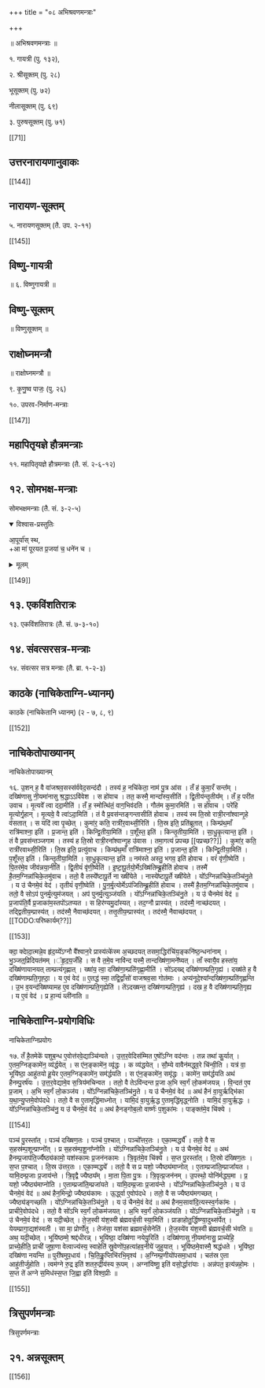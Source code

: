 +++
title = "०८ अभिश्रवणमन्त्राः"

+++

॥ अभिश्रवणमन्त्राः ॥

१. गायत्री (पु. १३२),  

<div class="js_include" url="/vedAH_Rk/shAkalam/saMhitA/vishvAsa-prastutiH/03/062/10_tatsaviturvareNyaM_bhargo.md"  newLevelForH1="5" includeTitle="false"> </div>  


२. श्रीसूक्तम् (पु. २८) 

<div class="js_include" url="/vedAH_Rk/shAkalam/khilAni/2/06_shrI-sUktam/"  newLevelForH1="2" includeTitle="true"> </div>  


भूसूक्तम् (पु. ७२) 

<div class="js_include" url="/vedAH_yajuH/taittirIyam/sUtram/ApastambaH/gRhyam/paddhatiH/shrIvaiShNavaH/mantraH/bhU-sUktam"  newLevelForH1="5" includeTitle="false"> </div>  


नीलासूक्तम् (पु. ६९)  

<div class="js_include" url="/vedAH_yajuH/taittirIyam/sUtram/ApastambaH/gRhyam/paddhatiH/shrIvaiShNavaH/mantraH/nIlA-sUktam"  newLevelForH1="5" includeTitle="false"> </div>  


३. पुरुषसूक्तम् (पु. ७१)


<div class="js_include" url="/vedAH_yajuH/taittirIyam/AraNyakam/sarva-prastutiH/03/32-38_sahasra-shIrShA/"  newLevelForH1="5" includeTitle="false"> </div>  

[[71]]


## उत्तरनारायणानुवाकः
<div class="js_include" url="/vedAH_yajuH/taittirIyam/AraNyakam/sarva-prastutiH/03/39-40_adbhyas_sambhUtaH/"  newLevelForH1="5" includeTitle="false"> </div>  

[[144]]

## नारायण-सूक्तम्

५. नारायणसूक्तम् (तै. उप. २-११)

<div class="js_include" url="/vedAH_yajuH/taittirIyam/AraNyakam/sarva-prastutiH/06_mahA-nArAyaNopaniShat/11_sahasrashIrSham"  newLevelForH1="5" includeTitle="false"> </div>  



[[145]]

## विष्णु-गायत्री

॥ ६. विष्णुगायत्री ॥

<div class="js_include" url="/vedAH_yajuH/taittirIyam/AraNyakam/Rk/vishvAsa-prastutiH/06_mahA-nArAyaNopaniShat/01_06/03_nArAyaNAya_vidmahe.md"  newLevelForH1="2" includeTitle="false"> </div>  

## विष्णु-सूक्तम्

॥ विष्णुसूक्तम् ॥

<div class="js_include" url="/vedAH_yajuH/taittirIyam/sUtram/ApastambaH/gRhyam/paddhatiH/shrIvaiShNavaH/mantraH/viShNu-sUktam"  newLevelForH1="5" includeTitle="false"> </div>  


## राक्षोघ्नमन्त्रौ

॥ राक्षोघ्नमन्त्रौ ॥

९. कृ॒णु॒ष्व पाजः॒ (पु. २६)


<div class="js_include" url="/vedAH_Rk/shAkalam/saMhitA/vishvAsa-prastutiH/04/004_kRNuShva_pAjaH/"  newLevelForH1="2" includeTitle="false"> </div>  


१०. उपरव-निर्माण-मन्त्राः 

<div class="js_include" url="/vedAH_yajuH/taittirIyam/saMhitA/sarva-prastutiH/1/3_agniShToma-pashv-Adi/02_uparava-nirmANAdikam"  newLevelForH1="5" includeTitle="false"> </div>  


[[147]]

## महापितृयज्ञे हौत्रमन्त्राः

११. महापितृयज्ञे हौत्रमन्त्राः (तै. सं. २-६-१२)

<div class="js_include" url="/vedAH_yajuH/taittirIyam/saMhitA/sarva-prastutiH/2/6/12_pitRyajna-hautramantrAH.md"  newLevelForH1="5" includeTitle="false"> </div>  

## १२. सोमभक्ष-मन्त्राः

सोमभक्षमन्त्राः (तै. सं. ३-२-५)

<details open><summary>विश्वास-प्रस्तुतिः</summary>

आ॒पूर्या॑स् स्थ,  
+आ मा॑ पूरयत प्र॒जया॑ च॒ धने॑न च ।
</details>

<details><summary>मूलम्</summary>

आ॒पूर्या॒स्स्था मा॑ पूरयत प्र॒जया॑ च॒ धने॑न च ।
</details>

<div class="js_include" url="/vedAH_yajuH/taittirIyam/saMhitA/yajuH/sarva-prastutiH/1/8_rAjasUyAdi/05_chAturmAsyeShu_sAkamedha-parva-mahApitR-yajnaH/etat_te_tata.md"  newLevelForH1="5" includeTitle="false"> </div>  


<div class="js_include" url="/vedAH_yajuH/taittirIyam/sarva-prastutiH/3/2/05_bhaxAnuvAkaH/namo_vaH.md"  newLevelForH1="5" includeTitle="false"> </div>  

<div class="js_include" url="/vedAH_yajuH/taittirIyam/sUtram/ApastambaH/gRhyam/ekAgnikANDam/vishvAsa-prastutiH/2_22/19_prajApate_na.md"  newLevelForH1="2" includeTitle="false"> </div>


<div class="js_include" url="/vedAH_yajuH/taittirIyam/saMhitA/yajuH/sarva-prastutiH/3/2/05_bhaxAnuvAkaH/devakRtasyainasaH.md"  newLevelForH1="5" includeTitle="false"> </div>  

<div class="js_include" url="/vedAH_yajuH/taittirIyam/saMhitA/yajuH/sarva-prastutiH/3/2/05_bhaxAnuvAkaH/apsu_dhautasya.md"  newLevelForH1="5" includeTitle="false"> </div>  

[[149]]

## १३. एकविंशतिरात्रः

१३. एकविंशतिरात्रः (तै. सं. ७-३-१०)

<div class="js_include" url="/vedAH_yajuH/taittirIyam/saMhitA/sarva-prastutiH/7/3/10_ekaviMshatirAtravidhiH.md"  newLevelForH1="5" includeTitle="false"> </div>  


## १४. संवत्सरसत्र-मन्त्राः
१४. संवत्सर सत्र मन्त्राः (तै. ब्रा. १-२-३)

<div class="js_include" url="/vedAH_yajuH/taittirIyam/brAhmaNam/sarva-prastutiH/1/2/3_viShuvad-Adi-grahAH.md"  newLevelForH1="5" includeTitle="false"> </div>  



## काठके (नाचिकेताग्नि-ध्यानम्)

काठके (नाचिकेतानि ध्यानम्) (२ - ७, ८, ९)

<div class="js_include" url="/vedAH_yajuH/taittirIyam/kAThakam/sarva-prastutiH/2/07_1.md"  newLevelForH1="5" includeTitle="false"> </div>  

<div class="js_include" url="/vedAH_yajuH/taittirIyam/kAThakam/sarva-prastutiH/2/07_2.md"  newLevelForH1="5" includeTitle="false"> </div>  

<div class="js_include" url="/vedAH_yajuH/taittirIyam/kAThakam/sarva-prastutiH/2/07_3.md"  newLevelForH1="5" includeTitle="false"> </div>  
<div class="js_include" url="/vedAH_yajuH/taittirIyam/kAThakam/sarva-prastutiH/2/07_4.md"  newLevelForH1="5" includeTitle="false"> </div>  
<div class="js_include" url="/vedAH_yajuH/taittirIyam/kAThakam/sarva-prastutiH/2/07_5.md"  newLevelForH1="5" includeTitle="false"> </div>  

[[152]]

## नाचिकेतोपाख्यानम्

नाचिकेतोपाख्यानम्

१६. उ॒शन् ह॒ वै वा॑जश्रव॒सस्स॑र्ववेद॒सन्द॑दौ । तस्य॑ ह॒ नचि॑केता॒ नाम॑ पु॒त्र आ॑स । तँ ह॑ कुमा॒रँ सन्त᳚म् । दख्षि॑णासु नी॒यमा॑नासु श्र॒द्धाऽऽवि॑वेश । स हो॑वाच । तत॒ कस्मै॒ मान्दा᳚स्य॒सीति॑ । द्वि॒तीय॑न्तृ॒तीय᳚म् । तँ ह॒ परी॑त उवाच । मृ॒त्यवे᳚ त्वा ददा॒मीति॑ । तँ ह॒ स्मोत्थि॑तं॒ वाग॒भिव॑दति । गौत॑म कुमा॒रमिति॑ । स हो॑वाच । परे॑हि मृ॒त्योर्गृ॒हान् । मृ॒त्यवे॒ वै त्वा॑ऽदा॒मिति॑ । तं वै प्र॒वस॑न्तङ्गन्तासीति॑ होवाच । तस्य॑ स्म ति॒स्रो रात्री॒रना᳚श्वान्गृ॒हे व॑सतात् । स यदि॑ त्वा पृ॒च्छेत् । कुमा॑र॒ कति॒ रात्री॑र॒वाथ्सी॒रिति॑ । ति॒स्र इति॒ प्रति॑ब्रूतात् । किम्प्र॑थ॒माँ रात्रि॑माश्ना॒ इति॑ । प्र॒जान्त॒ इति॑ । किन्द्वि॒तीया॒मिति॑ । प॒शूँस्त॒ इति॑ । किन्तृ॒तीया॒मिति॑ । सा॒धु॒कृ॒त्यान्त॒ इति॑ । तं वै प्र॒वस॑न्तञ्जगाम । तस्य॑ ह ति॒स्रो रात्री॒रना᳚श्वान्गृ॒ह उ॑वास । तमा॒गत्य॑ प्रपच्छ [[पप्रच्छ??]] । कुमा॑र॒ कति॒ रात्री॑रवाथ्सी॒रिति॑ । ति॒स्र इति॒ प्रत्यु॑वाच । किम्प्र॑थ॒माँ रात्रि॑माश्ना॒ इति॑ । प्र॒जान्त॒ इति॑ । किन्द्वि॒तीया॒मिति॑ । प॒शूँस्त॒ इति॑ । किन्तृ॒तीया॒मिति॑ । सा॒धु॒कृ॒त्यान्त॒ इति॑ ॥ नम॑स्ते अस्तु॒ भगव॒ इति॑ होवाच । वरं॑ वृ॑णी॒ष्वेति॑ । पि॒तर॑मे॒व जीव॑न्नया॒नीति॑ । द्वि॒तीयं॑ वृ॑णी॒ष्वेति॑ । इ॒ष्टा॒पू॒र्तयो॒र्मेऽख्षि॑तिम्ब्रू॒हीति॑ होवाच । तस्मै॑ है॒तम॒ग्निन्ना॑चिके॒तमु॑वाच । ततो॒ वै तस्ये᳚ष्टापू॒र्ते ना  ख्षी॑येते । नास्ये॑ष्टापू॒र्ते ख्षी॑येते । यो᳚ऽग्निन्ना॑चिके॒तञ्चि॑नु॒ते । य उ॑ चैनमे॒वं वेद॑ । तृतीयं॑ वृणी॒ष्वेति॑ । पु॒न॒र्मृ॒त्योर्मेऽप॑जितिम्ब्रू॒हीति॑ होवाच । तस्मै॑ है॒तम॒ग्निन्ना॑चिके॒तमु॑वाच । ततो॒ वै सोऽप॑ पुनर्मृ॒त्युम॑जयत् । अप॑ पुनर्मृ॒त्युञ्ज॑यति । यो᳚ऽग्निन्ना॑चिके॒तञ्चि॑नु॒ते । य उ॑ चैनमेवं वेद॑ ॥ प्र॒जाप॑ति॒र्वै प्र॒जाका॑म॒स्तपो॑ऽतप्यत । स हिर॑ण्यमु॒दा᳚स्यत् । तद॒ग्नौ प्रास्य॑त् । तद॑स्मै॒ नाच्छ॑दयत् । तद्द्वितीय॒म्प्रास्य॑त् । तद॑स्मै॒ नैवाच्छ॑दयत् । तत्तृ॒तीय॒म्प्रास्य॑त् । तद॑स्मै॒ नैवाच्छ॑दयत् । [[TODO:परिष्कार्यम्??]]

[[153]]

क्दा॒ क्दाेदा॒त्मन्ने॒व हृ॑द॒य्ये᳚ऽग्नौ वै᳚श्वान॒रे प्रास्य॑त्के॑स्म अ॒च्छदयत् तसमा॒द्धिर॑चि॑य॒ङ्कनि॑ष्ठ॒न्धना॑नाम् । भु॒ञ्जत्॒प्रिदियत॑मम् ।᳚हृ॒द॒य॒जँहि । स वै त॒मे॒व नावि॑न्द यस्मै॒ तान्दख्षि॑णा॒मने᳚ष्यत् । ताँ स्वायै॒व हस्ता॑य॒ दख्षि॑णायानयत् ताम्प्रत्य॑गृह्णात् । ख्षा॑य॒ त्वा॒ दख्षि॑णा॒म्प्रति॑गृह्णा॒मीति॑ । सो॑ऽदख्द् दख्षि॑णाम्प्रति॒गृह्य॑ । दख्ष॑ते ह॒ वै दख्षि॑णाम्प्रति॒गृह्ठा॒ । य ए॒वं वेद॑ ॥ ए॒तद्ध॑ स्मा॒ तद्वि॒द्वाँसो॑ वाजश्रव॒सा गोत॑माः । अप्य॑नूदे॒श्या᳚न्दख्षि॑णा॒म्प्रति॑गृह्णन्ति । उ॒भ व॒यन्द॑ख्षिष्यामह ए॒व दख्षि॑णाम्प्रति॒गृह्येति॑ । ते॑ऽदख्षन्त॒ दख्षि॑णाम्प्रति॒गृह्य॑ । दख ह॒ वै दख्षि॑णाम्प्रति॒गृह्य । य ए॒वं वेद॑ । प्र हा॒न्यं व्ली॑नाति ॥

## नाचिकेताग्नि-प्रयोगविधिः

नाचिकेताग्निप्रयोगः

१७. तँ है॒तमेके॑ पशुब॒न्ध ए॒वोत्त॑रवे॒द्याञ्चि॑न्वते । उ॒त्त॒र॒वेदिस॑म्मित ए॒षो᳚ऽग्नि वद॑न्तः । तन्न तथा॑ कु॒र्यात् । ए॒तम॒ग्निङ्कामे॑न॒ व्य॑र्द्धयेत् । स ए॑न॒ङ्कामे॑न॒ व्यृ॑द्धः । क व्य॑द्धयेत् । सौ॒म्ये वावैन॑मद्ध्व॒रे चि॑न्वी॒ति । यत्र॑ वा॒ भूयि॑ष्ठा॒ आहु॑तयो हू॒येर ए॒तम॒ग्निङ्कामे॑न॒ सम॑र्द्धयति । स ए॑न॒ङ्कामे॑न॒ समृ॑द्धः । कामे॑न॒ सम॑र्द्धयति अथ॑ हैनम्पु॒रर्ष॑यः । उ॒त्त॒र॒वेद्यामे॒व स॒त्रिय॑मचिन्वत । ततो॒ वै तेऽवि॑न्दन्त प्र॒जा अ॒भि स्व॒र्गं लो॒कम॑जयन्न् । वि॒न्दत॑ ए॒व प्र॒जाम् । अ॒भि स्व॒र्गं लो॒कञ्ज॑य । यो᳚ऽग्निन्ना॑चिके॒तञ्चि॑नु॒ते । य उ॑ चैनमे॒वं वेद॑ ॥ अथ॑ हैनं वा॒युर्ऋद्भि॑का य॒था॒न्यु॒प्तमे॒वोप॑दधे । ततो॒ वै स ए॒तामृद्धि॑माध्नोत् । यामि॒दं वा॒युर्ऋ॒द्ध ए॒तामृद्धि॑मृद्ध्नोति । यामि॒दं वा॒युर्ऋ॒द्धः । यो᳚ऽग्निन्ना॑चिके॒तञ्चि॑नु॒ य उ॑ चैनमे॒वं वेद॑ ॥ अथ॑ हैनङ्गोब॒लो वार्ष्णः॑ प॒शुका॑मः । पाङ्क्त॑मे॒व चि॑क्ये ।

[[154]]

पञ्च॑ पु॒रस्ता᳚त् । पञ्च॑ दख्षिण॒तः । पञ्च॑ प॒श्चात् । पञ्चो᳚त्तर॒तः । एका॒म्मर्द्ध्यै᳚ । ततो॒ वै स स॒हस्र॑म्प॒शून्प्राप्नो᳚त् । प्र स॒हस्र॑म्प॒शू॒ना᳚प्नोति । यो᳚ऽग्निन्ना॑चिके॒तञ्चि॑नु॒ते । य उ॑ चैनमे॒वं वेद॑ ॥ अथ॑ हैनम्प्र॒जाप॑ति॒र्ज्यैष्ठ्य॑कामो॒ यश॑स्कामः प्र॒जन॑नकामः । त्रि॒वृत॑मे॒व चि॑क्ये । स॒प्त पु॒रस्ता᳚त् । ति॒स्रो द॑ख्षिण॒तः । स॒प्त प॒श्चात् । ति॒स्र उ॑त्तर॒तः । एका॒म्मद्ध्ये᳚ । ततो॒ वै स प्र यशो॒ ज्यैष्ठ्य॑माप्नोत् । ए॒ताम्प्रजा॑ति॒म्प्राजा᳚यत । यामि॒दम्प्र॒जाः प्र॒जाय॑न्ते । त्रि॒वृद्वै ज्यैष्ठ्य᳚म् । मा॒ता पि॒ता पु॒त्रः । त्रि॒वृत्प्र॒जन॑नम् । उ॒पस्थो॒ योनि॑र्मद्ध्य॒मा । प्र॒ यशो॒ ज्यैष्ठ्य॑माप्नोति । ए॒ताम्प्रजा॑ति॒म्प्रजा॑यते । यामि॒दम्प्र॒जाः प्र॒जाय॑न्ते । यो᳚ऽग्निन्ना॑चिके॒तञ्चि॑नु॒ते । य उ॑ चैनमे॒वं वेद॑ ॥ अथ॑ हैन॒मिन्द्रो॒ ज्यैष्ठ्य॑कामः । ऊ॒र्द्ध्वा ए॒वोप॑दधे । ततो॒ वै स ज्यैष्ठ्य॑मगच्छत् । ज्यैष्ठ्य॑ङ्गच्छति । यो᳚ऽग्निन्ना॑चिके॒तञ्चि॑नु॒ते । य उ॑ चैनमे॒वं वेद॑ ॥ अथ॑ हैनम॒सावा॑दि॒त्यस्स्व॒र्गका॑मः । प्राचीरे॒वोप॑दधे । ततो॒ वै सो॑ऽभि स्व॒र्गं लो॒कम॑जयत् । अ॒भि स्व॒र्गं लो॒कञ्ज॑यति । यो॑ऽग्निन्ना॑चिके॒तञ्चि॑नु॒ते । य उ॑ चैनमे॒वं वेद॑ । स यदी॒च्छेत् । ते॒ज॒स्वी य॑श॒स्वी ब्र॑ह्मवर्च॒सी स्या॒मिति॑ । प्राङाहोतु॒र्द्धिष्ण्या॒दुथ्स॑र्पेत् । येयम्प्रागा॒द्यश॑स्वती । सा मा॒ प्रोर्णो॑तु । तेज॑सा॒ यश॑सा ब्रह्मवर्च॒सेनेति॑ । ते॒ज॒स्ये॑व य॑श॒स्वी ब्र॑ह्मवर्च॒सी भ॑वति ॥ अथ॒ यदी॒च्छेत् । भूयि॑ष्ठम्मे॒ श्रद्द॑धीरन्न् । भूयि॑ष्ठा॒ दख्षि॑णा नयेयु॒रिति॑ । दख्षि॑णासु नी॒यमा॑नासु॒ प्राच्येहि॒ प्राच्ये॒हीति॒ प्राची॑ जुषा॒णा वेत्वाज्य॑स्य॒ स्वाहेति॑ स्रु॒वेणो॑प॒हत्या॑हव॒नीये॑ जुहुयात् । भूयि॑ष्ठमे॒वास्मै॒ श्रद्ध॑धते । भूयि॑ष्ठा॒ दख्षि॑णा नयन्ति ॥ पुरी॑षमुप॒धाय॑ । चि॒ति॒कॢ॒प्तिभि॑रभि॒मृश्य॑ । अ॒ग्निम्प्र॒णीयो॑पसमा॒धाय॑ । चत॑स्र ए॒ता आहु॑तीर्जुहोति । त्वम॑ग्ने रु॒द्र इति॑ शतरु॒द्रीय॑स्य रू॒पम् । अग्ना॑विष्णू॒ इति॑ वसो॒र्द्धारा॑याः । अन्न॑पत॒ इत्य॑न्नहो॒मः । स॒प्त ते॑ अग्ने स॒मिध॑स्स॒प्त जि॒ह्वा इति॑ विश्व॒प्रीः ॥

[[155]]

## त्रिसुपर्णमन्त्राः

त्रिसुपर्णमन्त्राः

<div class="js_include" url="/vedAH_yajuH/taittirIyam/AraNyakam/sarva-prastutiH/06_mahA-nArAyaNopaniShat/48-50_brahmam_etu_trisuparNAH"  newLevelForH1="5" includeTitle="false"> </div>  


## २१. अन्नसूक्तम्

<div class="js_include" url="/vedAH_yajuH/taittirIyam/brAhmaNam/sarva-prastutiH/2/8/8_01-08_ahamasmi_prathamajA.md"  newLevelForH1="5" includeTitle="false"> </div>  


[[156]]